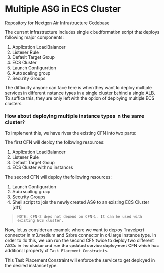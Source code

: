 # Multiple ASG in ECS Cluster
Repository for Nextgen Air Infrastructure Codebase

The current infrastructure includes single cloudformation script that deploys following major components:
1. Application Load Balancer
2. Listener Rule
3. Default Target Group
4. ECS Cluster
5. Launch Configuration
6. Auto scaling group
7. Security Groups

The difficulty anyone can face here is when they want to deploy multiple services in different instance types in a single cluster behind a single ALB. To suffice this, they are only left with the option of deploying multiple ECS clusters.

### How about deploying multiple instance types in the same cluster?

To implement this, we have riven the existing CFN into two parts:

The first CFN will deploy the following resources:
1. Application Load Balancer
2. Listener Rule
3. Default Target Group
4. ECS Cluster with no instances

The second CFN will deploy the following resources:
1. Launch Configuration
2. Auto scaling group
3. Security Groups
4. Shell script to join the newly created ASG to an existing ECS Cluster [df1]

> `NOTE: CFN-2 does not depend on CFN-1. It can be used with existing ECS cluster.`

Now, let us consider an example where we want to deploy Travelport connector in m3.medium and Sabre connector in c4.large instance type. In order to do this, we can run the second CFN twice to deploy two different ASGs in the cluster and run the updated service deployment CFN which has additional property of `Task Placement Constraints`.

This Task Placement Constraint will enforce the service to get deployed in the desired instance type.
